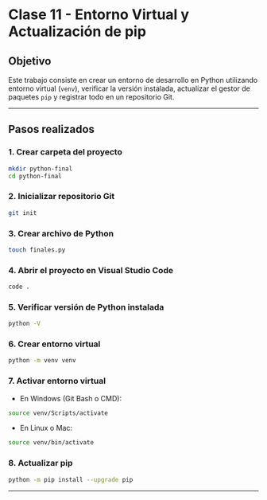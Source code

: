 # Clase 11 - Entorno Virtual  y Actualización de pip

## Objetivo

Este trabajo consiste en crear un entorno de desarrollo en Python utilizando entorno virtual (`venv`), verificar la versión instalada, actualizar el gestor de paquetes `pip` y registrar todo en un repositorio Git.

---

## Pasos realizados

### 1. Crear carpeta del proyecto
```bash
mkdir python-final
cd python-final
```

### 2. Inicializar repositorio Git
```bash
git init
```

### 3. Crear archivo de Python
```bash
touch finales.py
```

### 4. Abrir el proyecto en Visual Studio Code
```bash
code .
```

### 5. Verificar versión de Python instalada
```bash
python -V
```

### 6. Crear entorno virtual
```bash
python -m venv venv
```

### 7. Activar entorno virtual
- En Windows (Git Bash o CMD):
```bash
source venv/Scripts/activate
```

- En Linux o Mac:
```bash
source venv/bin/activate
```

### 8. Actualizar pip
```bash
python -m pip install --upgrade pip
```

---
